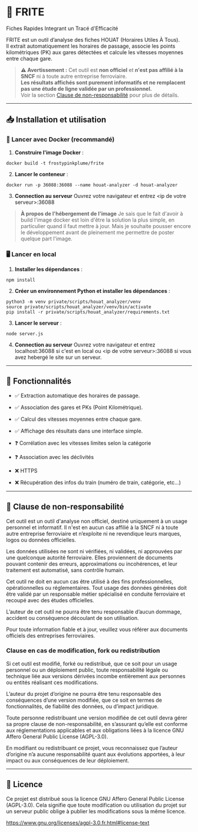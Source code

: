 # 🚆 FRITE

Fiches Rapides Integrant un Tracé d'Efficacité

FRITE est un outil d’analyse des fiches HOUAT (Horaires Utiles À Tous).  
Il extrait automatiquement les horaires de passage, associe les points kilométriques (PK) aux gares détectées et calcule les vitesses moyennes entre chaque gare.

> **⚠ Avertissement :** Cet outil est **non officiel** et **n'est pas affilié à la SNCF** ni à toute autre entreprise ferroviaire.  
> **Les résultats affichés sont purement informatifs et ne remplacent pas une étude de ligne validée par un professionnel.**  
> Voir la section [Clause de non-responsabilité](#📜-clause-de-non-responsabilité) pour plus de détails.


---

## 📥 Installation et utilisation

### 🐋 Lancer avec Docker (recommandé)

1. **Construire l'image Docker** :
```
docker build -t frostypinkplume/frite
```

2. **Lancer le conteneur** :
```
docker run -p 36088:36088 --name houat-analyzer -d houat-analyzer
```

3. **Connection au serveur**
Ouvrez votre navigateur et entrez \<ip de votre serveur\>:36088

> **À propos de l'hébergement de l'image**
> Je sais que le fait d'avoir à build l'image docker est loin d'être la solution la plus simple, en particulier quand il faut mettre à jour. Mais je souhaite pousser encore le développement avant de pleinement me permettre de poster quelque part l'image.


### **🖥 Lancer en local**
1. **Installer les dépendances** :
```
npm install
```

2. **Créer un environnement Python et installer les dépendances** :
```
python3 -m venv private/scripts/houat_analyzer/venv
source private/scripts/houat_analyzer/venv/bin/activate
pip install -r private/scripts/houat_analyzer/requirements.txt
```

3. **Lancer le serveur** :
```
node server.js
```

4. **Connection au serveur**
Ouvrez votre navigateur et entrez localhost:36088 si c'est en local ou \<ip de votre serveur\>:36088 si vous avez hebergé le site sur un serveur.


---

## 📌 Fonctionnalités

- ✅ Extraction automatique des horaires de passage.
- ✅ Association des gares et PKs (Point Kilométrique).
- ✅ Calcul des vitesses moyennes entre chaque gare.
- ✅ Affichage des résultats dans une interface simple.

- ❓ Corrélation avec les vitesses limites selon la catégorie
- ❓ Association avec les déclivités

- ❌ HTTPS
- ❌ Récupération des infos du train (numéro de train, catégorie, etc...)


---

## 📜 Clause de non-responsabilité

Cet outil est un outil d'analyse non officiel, destiné uniquement à un usage personnel et informatif.
Il n'est en aucun cas affilié à la SNCF ni à toute autre entreprise ferroviaire et n’exploite ni ne revendique leurs marques, logos ou données officielles.

Les données utilisées ne sont ni vérifiées, ni validées, ni approuvées par une quelconque autorité ferroviaire.
Elles proviennent de documents pouvant contenir des erreurs, approximations ou incohérences, et leur traitement est automatisé, sans contrôle humain.

Cet outil ne doit en aucun cas être utilisé à des fins professionnelles, opérationnelles ou réglementaires.
Tout usage des données générées doit être validé par un responsable métier spécialisé en conduite ferroviaire et recoupé avec des études officielles.

L’auteur de cet outil ne pourra être tenu responsable d’aucun dommage, accident ou conséquence découlant de son utilisation.

Pour toute information fiable et à jour, veuillez vous référer aux documents officiels des entreprises ferroviaires.

### Clause en cas de modification, fork ou redistribution

Si cet outil est modifié, forké ou redistribué, que ce soit pour un usage personnel ou un déploiement public, toute responsabilité légale ou technique liée aux versions dérivées incombe entièrement aux personnes ou entités réalisant ces modifications.

L’auteur du projet d’origine ne pourra être tenu responsable des conséquences d’une version modifiée, que ce soit en termes de fonctionnalités, de fiabilité des données, ou d’impact juridique.

Toute personne redistribuant une version modifiée de cet outil devra gérer sa propre clause de non-responsabilité, en s’assurant qu’elle est conforme aux réglementations applicables et aux obligations liées à la licence GNU Affero General Public License (AGPL-3.0).

En modifiant ou redistribuant ce projet, vous reconnaissez que l’auteur d’origine n’a aucune responsabilité quant aux évolutions apportées, à leur impact ou aux conséquences de leur déploiement.


---

## 📝 Licence

Ce projet est distribué sous la licence GNU Affero General Public License (AGPL-3.0).
Cela signifie que toute modification ou utilisation du projet sur un serveur public oblige à publier les modifications sous la même licence.

https://www.gnu.org/licenses/agpl-3.0.fr.html#license-text